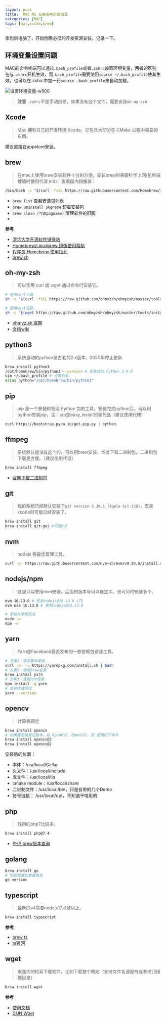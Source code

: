 ```yaml
---
layout: post
title:  MAC M1 安装各种东西指北
categories: [MAC]
tags: [mac,xcode,brew]
---
```


拿到新电脑了，开始倒腾必须的开发资源安装，记录一下。

## 环境变量设置问题

MAC的命令终端可以通过`.bash_profile`或者`.zshrc`设置环境变量，两者的区别在与`.zshrc`开机生效，而`.bash_profile`需要使用`source ~/.bash_profile`使其生效，也可以在.zshrc中加一行`source .bash_profile`来自动加载。

![设置环境变量-w500](https://h5.ahmq.net/res/hosting/2022-02-22/16378172521078.jpg)


> **注意** `.zshrc`不是手动创建，如果没有这个文件，需要安装`oh-my-zsh`

## Xcode

> Mac 拥有自己的开发环境 Xcode，它包含大部分在 CMake 过程中需要的东西。

建议直接在appstore安装。

## brew

> 在mac上使用brew安装软件十分的方便，安装brew时需要科学上网(见终端被墙时使用代理.md)，查看国内镜像源：

```sh
/bin/bash -c "$(curl -fsSL https://raw.githubusercontent.com/Homebrew/install/HEAD/install.sh)"
```

- `brew list` 查看安装包列表
- `brew uninstall pkgname` 卸载安装包
- `brew clean [可选pagname]` 清理软件的旧版
- 

**参考**
- [清华大学开源软件镜像站](https://mirrors.tuna.tsinghua.edu.cn/)
- [Homebrew/Linuxbrew 镜像使用帮助](https://mirrors.tuna.tsinghua.edu.cn/help/homebrew/)
- [程序员 Homebrew 使用指北](https://sspai.com/post/56009)
- [brew.sh](https://brew.sh/index_zh-cn)

## oh-my-zsh

> 可以使用 curl 或 wget 通过命令行安装它。

```sh
# 使用curl下载
sh -c "$(curl -fsSL https://raw.github.com/ohmyzsh/ohmyzsh/master/tools/install.sh)"

# 使用wget安装
sh -c "$(wget https://raw.github.com/ohmyzsh/ohmyzsh/master/tools/install.sh -O -)"
```

- [ohmyz.sh 官网](https://ohmyz.sh/#install)
- [文档wiki](https://github.com/ohmyzsh/ohmyzsh/wiki)

## python3

> 系统自动的python是古老的2.x版本，2020年停止更新

```sh
brew install python3
/opt/homebrew/bin/python3 --version # 安装成功 Python 3.9.9
vim ~/.bash_profile # 设置别名
alias python="/opt/homebrew/bin/python3"
```

## pip

> pip 是一个安装和管理 Python 包的工具，安装完成python后，可以用python安装pip，注：pip是easy_install的替代品（建议使用代理）

```sh
curl https://bootstrap.pypa.io/get-pip.py | python
```

## ffmpeg

> 系统默认是没有这个的，可以用brew安装，或者下载二进制包，二进制包下载更方便。（建议使用代理）

```sh
brew install ffmpeg
```

- [官网下载二进制包](http://www.ffmpeg.org/download.html#build-mac)

## git

> 我的系统已经默认安装了`git version 2.30.1 (Apple Git-130)`，安装xcode时可能已经安装了。

```sh
brew install git
brew install git-gui #可选GUI
```

## nvm

> nodejs 得最佳管理工具。

```sh
curl -o- https://raw.githubusercontent.com/nvm-sh/nvm/v0.39.0/install.sh | bash
```

## nodejs/npm

> 这里只写使用nvm安装，后面的版本号可以自定义，也可同时安装多个。

```sh
nvm 16.13.0 # 安装nodejs@16.13.0 LTS
nvm use 16.13.0 # 使用nodejs@16.13.0

# 安装并使用完成
node -v
npm -v
```

## yarn

> Yarn是Facebook最近发布的一款依赖包安装工具。

```sh
# 方案1：使用脚本安装
curl -o- -L https://yarnpkg.com/install.sh | bash  
# 方案2：使用brew安装
brew install yarn
# 方案3：使用npm安装
npm install -g yarn
# 安装完成测试
yarn --version 
```

## opencv

> 计算机视觉

```sh
brew install opencv
# 如果要安装其它版本，如 OpenCV3、OpenCV2，则 使用如下命令
brew install opencv@3
brew install opencv@2
```

安装后的位置：
* 本体：/usr/local/Cellar
* 头文件：/usr/local/include
* 库文件：/usr/local/lib
* cmake module：/usr/local/share
* 二进制文件：/usr/local/bin，只是自带的几个Demo
* 符号链接： /usr/local/opt，不知道干啥用的

## php

> 我用的php7比较多，

```sh
brew install php@7.4
```

- [PHP brew版本查询](https://formulae.brew.sh/formula/php)

## golang

```sh
brew install go
# 安装完成后查看版本
go version
```

## typescript

> 最新的v4需要nodejs17以及以上。

```sh
brew install typescript
```

**参考**
- [brew ts](https://formulae.brew.sh/formula/typescript)
- [ts官网](https://www.typescriptlang.org/)

## wget

> 很强大的检索下载软件，比如下载整个网站（支持文件名通配符或者递归镜像目录）

```sh
brew install wget
```

**参考**
- [使用文档](https://www.gnu.org/software/wget/manual/wget.html)
- [GUN Wget](https://www.gnu.org/software/wget/)
